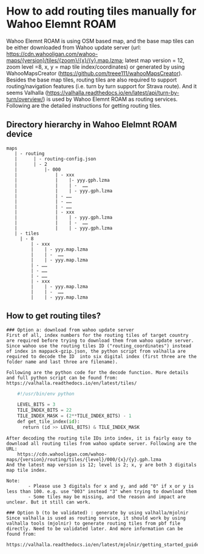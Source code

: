 # How to add routing tiles manually for Wahoo Elemnt ROAM

Wahoo Elemnt ROAM is using OSM based map, and the base map tiles can be either downloaded from Wahoo update server (url: https://cdn.wahooligan.com/wahoo-maps/{version}/tiles/{zoom}/{x}/{y}.map.lzma; latest map version = 12, zoom level =8, x, y = map tile index/coordinates) or generated by using WahooMapsCreator (https://github.com/treee111/wahooMapsCreator). Besides the base map tiles, routing tiles are also required to support routing/navigation features (i.e. turn by turn support for Strava route). And it seems Valhalla (https://valhalla.readthedocs.io/en/latest/api/turn-by-turn/overview/) is used by Wahoo Elemnt ROAM as routing services. Following are the detailed instructions for getting routing tiles.

## Directory hierarchy in Wahoo Elelmnt ROAM device
```
maps
   | - routing
   |      | - routing-config.json
   |      | - 2
   |          |- 000
   |              | - xxx
   |              |    |- yyy.gph.lzma
   |              |    | -  ……
   |              |    | - yyy.gph.lzma
   |              | - ……
   |              | - ……
   |              | - ……
   |              | - xxx
   |              |    | - yyy.gph.lzma
   |              |    | -  ……
   |              |    | - yyy.gph.lzma
   | - tiles
 	 | - 8
	     | - xxx
	     |    | - yyy.map.lzma
	     |    | -  ……
	     |    | - yyy.map.lzma
	     | - ……
	     | - ……
	     | - ……
	     | - xxx
	     |    | - yyy.map.lzma
	     |    | -  ……
	     |    | - yyy.map.lzma
```

## How to get routing tiles?
	### Option a: download from wahoo update server
	First of all, index numbers for the routing tiles of target country are required before trying to download them from wahoo update server. Since wahoo use the routing tiles ID ("routing_coordinates") instead of index in mappack-gzip.json, the python script from valhalla are required to decode the ID  into six digital index (first three are the folder name and last three are filename).

	Following are the python code for the decode function. More details and full python script can be found from: https://valhalla.readthedocs.io/en/latest/tiles/

```python
	#!/usr/bin/env python

	LEVEL_BITS = 3 
	TILE_INDEX_BITS = 22 
	TILE_INDEX_MASK = (2**TILE_INDEX_BITS) - 1
	def get_tile_index(id): 
	  return (id >> LEVEL_BITS) & TILE_INDEX_MASK
```

	After decoding the routing tile IDs into index, it is fairly easy to download all routing tiles from wahoo update server. Following are the URL:
		https://cdn.wahooligan.com/wahoo-maps/{version}/routing/tiles/{level}/000/{x}/{y}.gph.lzma
	And the latest map version is 12; level is 2; x, y are both 3 digitals map tile index.

	Note:
			- Please use 3 digitals for x and y, and add "0" if x or y is less than 100. e.g. use "003" instead "3" when trying to download them
			- Some tiles may be missing, and the reason and impact are unclear. But it still can work.

	### Option b (to be validated) : generate by using valhalla/mjolnir
	Since valhalla is used as routing service, it should work by using valhalla tools (mjolnir) to generate routing tiles from pbf file directly. Need to be validated later. And more information can be found from:

	https://valhalla.readthedocs.io/en/latest/mjolnir/getting_started_guide/
